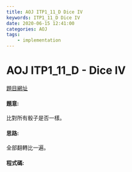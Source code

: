 ```yaml
---
title: AOJ ITP1_11_D Dice IV
keywords: ITP1_11_D Dice IV
date: 2020-06-15 12:41:00
categories: AOJ
tags:
    - implementation
---
```

# AOJ ITP1_11_D - Dice IV
[題目網址](https://onlinejudge.u-aizu.ac.jp/courses/lesson/2/ITP1/all/ITP1_11_D)

#### 題意:
比對所有骰子是否一樣。

<!-- more -->
#### 思路:
全部翻轉比一遍。
#### 程式碼:
<script src="https://gist.github.com/Daviswww/8eb3f6dba3a39e5fa422f2fde74ce343.js"></script>